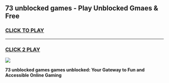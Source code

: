 
## 73 unblocked games - Play Unblocked Gmaes & Free
<h3>
<a href="https://news.freeplayer.one?title=73_unblocked_games&ref=16F">CLICK TO PLAY</a></h3>
<hr>

<h3>
<a href="https://news.freeplayer.one?title=73_unblocked_games&ref=16F">CLICK 2 PLAY</a>
  
</h3>

<a href="https://news.freeplayer.one?title=73_unblocked_games&ref=16F/"><img src="https://clearcache.store/games.png"></a>


**73 unblocked games games unblocked: Your Gateway to Fun and Accessible Online Gaming**
